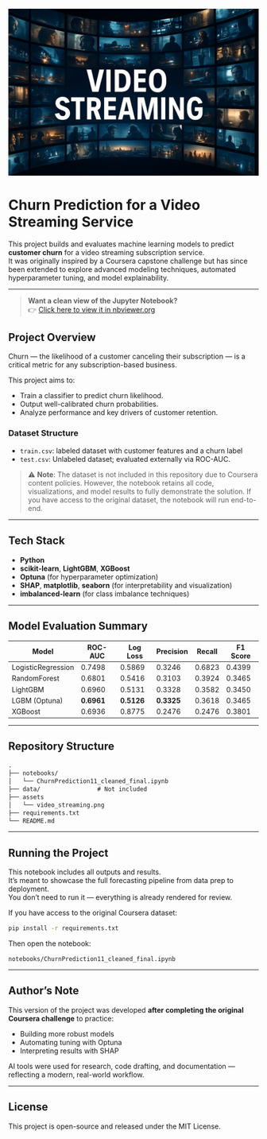 ![Churn Prediction Banner](assets/video_streaming_service__.png)

# Churn Prediction for a Video Streaming Service

This project builds and evaluates machine learning models to predict **customer churn** for a video streaming subscription service.  
It was originally inspired by a Coursera capstone challenge but has since been extended to explore advanced modeling techniques, automated hyperparameter tuning, and model explainability.

---

> **Want a clean view of the Jupyter Notebook?**  
> 👉 [Click here to view it in nbviewer.org](https://nbviewer.org/url/raw.githubusercontent.com/Timensider/churn-prediction-streaming-service/main/notebooks/ChurnPrediction11_cleaned_final.ipynb)

## Project Overview

Churn — the likelihood of a customer canceling their subscription — is a critical metric for any subscription-based business.

This project aims to:  
 - Train a classifier to predict churn likelihood.  
 - Output well-calibrated churn probabilities.  
 - Analyze performance and key drivers of customer retention.  

### Dataset Structure

- `train.csv`: labeled dataset with customer features and a churn label
- `test.csv`: Unlabeled dataset; evaluated externally via ROC-AUC.


> ⚠️ **Note**: The dataset is not included in this repository due to Coursera content policies.
> However, the notebook retains all code, visualizations, and model results to fully demonstrate the solution. 
> If you have access to the original dataset, the notebook will run end-to-end.

---

## Tech Stack

- **Python**
- **scikit-learn**, **LightGBM**, **XGBoost**
- **Optuna** (for hyperparameter optimization)
- **SHAP**, **matplotlib**, **seaborn** (for interpretability and visualization)
- **imbalanced-learn** (for class imbalance techniques)

---

## Model Evaluation Summary

| Model            | ROC-AUC    | Log Loss   | Precision | Recall  | F1 Score |
|------------------|------------|-------------|-----------|---------|----------|
| LogisticRegression | 0.7498   | 0.5869      | 0.3246    | 0.6823  | 0.4399   |
| RandomForest      | 0.6801    | 0.5416      | 0.3103    | 0.3924  | 0.3465   |
| LightGBM          | 0.6960    | 0.5131      | 0.3328    | 0.3582  | 0.3450   |
| LGBM (Optuna)     | **0.6961**| **0.5126**  | **0.3325**| 0.3618  | 0.3465   |
| XGBoost           | 0.6936    | 0.8775      | 0.2476    | 0.2476  | 0.3801   |

---

## Repository Structure

```
.
├── notebooks/
│   └── ChurnPrediction11_cleaned_final.ipynb
├── data/                # Not included
├── assets
│   └── video_streaming.png
├── requirements.txt     
└── README.md
```

---

## Running the Project

This notebook includes all outputs and results.  
It’s meant to showcase the full forecasting pipeline from data prep to deployment.  
You don’t need to run it — everything is already rendered for review.

If you have access to the original Coursera dataset:

```bash
pip install -r requirements.txt
```

Then open the notebook:
```
notebooks/ChurnPrediction11_cleaned_final.ipynb
```

---

## Author’s Note

This version of the project was developed **after completing the original Coursera challenge** to practice:  
 - Building more robust models  
 - Automating tuning with Optuna  
 - Interpreting results with SHAP  

AI tools were used for research, code drafting, and documentation — reflecting a modern, real-world workflow.  

---

## License

This project is open-source and released under the MIT License.
